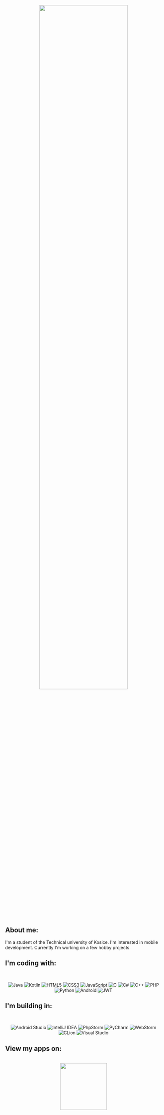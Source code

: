 <div align="center">
  <img src="https://teslasoft.org/cover.webp" width="75%"/>
</div>

## About me:

I'm a student of the Technical university of Kosice. I'm interested in mobile development. Currently I'm working on a few hobby projects.

## I'm coding with:

<br>

<div align="center">
  
  ![Java](https://img.shields.io/badge/-Java-E02424?style=flat-square&logo=java&logoColor=white)
  ![Kotlin](https://img.shields.io/badge/-Kotlin-FA3B25?style=flat-square&logo=kotlin&logoColor=white)
  ![HTML5](https://img.shields.io/badge/-HTML5-E34F26?style=flat-square&logo=html5&logoColor=white)
  ![CSS3](https://img.shields.io/badge/-CSS3-E0AE24?style=flat-square&logo=css3&logoColor=white)
  ![JavaScript](https://img.shields.io/badge/-Javascript-E0E024?style=flat-square&logo=css3&logoColor=black)
  ![C](https://img.shields.io/badge/-C-B4E024?style=flat-square&logo=c&logoColor=black)
  ![C#](https://img.shields.io/badge/-C%23-B4E024?style=flat-square&logo=c-sharp&logoColor=black)
  ![C++](https://img.shields.io/badge/-C++-5FC740?style=flat-square&logo=c%2B%2B&logoColor=white)
  ![PHP](https://img.shields.io/badge/-PHP-40C79E?style=flat-square&logo=php&logoColor=white)
  ![Python](https://img.shields.io/badge/-Python-24D0F2?style=flat-square&logo=python&logoColor=white)
  ![Android](https://img.shields.io/badge/-Android-24A3F2?style=flat-square&logo=android&logoColor=white)
  ![JWT](https://img.shields.io/badge/-JWT-2451F2?style=flat-square&logo=JSON%20web%20tokens&logoColor=white)
  
</div>

## I'm building in:

<br>

<div align="center">
  
  ![Android Studio](https://img.shields.io/badge/Android%20Studio-000.svg?style=for-the-badge&logo=android-studio&logoColor=black&color=black&labelColor=3DDC84)
  ![IntelliJ IDEA](https://img.shields.io/badge/IntelliJ%20IDEA-000.svg?style=for-the-badge&logo=intellij-idea&logoColor=black&color=black&labelColor=F22447)
  ![PhpStorm](https://img.shields.io/badge/phpstorm-000?style=for-the-badge&logo=phpstorm&logoColor=black&color=black&labelColor=darkorchid)
  ![PyCharm](https://img.shields.io/badge/pycharm-000?style=for-the-badge&logo=pycharm&logoColor=black&color=black&labelColor=green)
  ![WebStorm](https://img.shields.io/badge/webstorm-000?style=for-the-badge&logo=webstorm&logoColor=black&color=black&labelColor=24C9F2)
  ![CLion](https://img.shields.io/badge/clion-000?style=for-the-badge&logo=clion&logoColor=black&color=black&labelColor=24F2C2)
  ![Visual Studio](https://img.shields.io/badge/Visual%20Studio-000.svg?style=for-the-badge&logo=visual-studio&logoColor=black&color=black&labelColor=5C2D91)
  
</div>

## View my apps on:

<br>

<div align="center">
  <a href = "https://play.google.com/store/apps/dev?id=4918210533539249598"><img src="https://teslasoft.org/play-logo.png" width="150"/></a>
</div>

<!--
**AndraxDev/AndraxDev** is a ✨ _special_ ✨ repository because its `README.md` (this file) appears on your GitHub profile.

Here are some ideas to get you started:

- 🔭 I’m currently working on ...
- 🌱 I’m currently learning ...
- 👯 I’m looking to collaborate on ...
- 🤔 I’m looking for help with ...
- 💬 Ask me about ...
- 📫 How to reach me: ...
- 😄 Pronouns: ...
- ⚡ Fun fact: ...
-->
